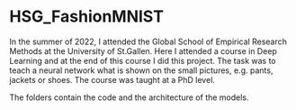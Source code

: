 # HSG_FashionMNIST

In the summer of 2022, I attended the Global School of Empirical Research Methods at the University of St.Gallen. 
Here I attended a course in Deep Learning and at the end of this course I did this project. 
The task was to teach a neural network what is shown on the small pictures, e.g. pants, jackets or shoes. The course was taught at a PhD level. 

The folders contain the code and the architecture of the models.
